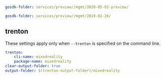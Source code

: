 
``` yaml $(tag) == 'package-2020-05' && $(trenton)
gosdk-folder: services/preview//mgmt/2020-05-01-preview/
```

``` yaml $(tag) == 'package-2019-02-preview' && $(trenton)
gosdk-folder: services/preview//mgmt/2019-02-28/
```

## trenton

These settings apply only when `--trenton` is specified on the command line.

``` yaml $(trenton)
trenton:
    cli-name: mixedreality
    package-name: mixedreality
clear-output-folder: true
output-folder: $(trenton-output-folder)/mixedreality
```
